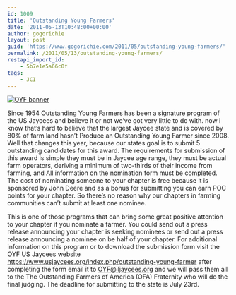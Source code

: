 ```yaml
---
id: 1009
title: 'Outstanding Young Farmers'
date: '2011-05-13T10:48:00+00:00'
author: gogorichie
layout: post
guid: 'https://www.gogorichie.com/2011/05/outstanding-young-farmers/'
permalink: /2011/05/13/outstanding-young-farmers/
restapi_import_id:
    - 5b7e1e5a66c0f
tags:
    - JCI
---
```


[![OYF banner](https://iljaycees.org/wp-content/uploads/2011/05/image_thumb.png "OYF banner")](https://iljaycees.org/wp-content/uploads/2011/05/image.png)

Since 1954 Outstanding Young Farmers has been a signature program of the US Jaycees and believe it or not we’ve got very little to do with. now i know that’s hard to believe that the largest Jaycee state and is covered by 80% of farm land hasn’t Produce an Outstanding Young Farmer since 2008. Well that changes this year, because our states goal is to submit 5 outstanding candidates for this award. The requirements for submission of this award is simple they must be in Jaycee age range, they must be actual farm operators, deriving a minimum of two-thirds of their income from farming, and All information on the nomination form must be completed. The cost of nominating someone to your chapter is free because it is sponsored by John Deere and as a bonus for submitting you can earn POC points for your chapter. So there’s no reason why our chapters in farming communities can’t submit at least one nominee.

This is one of those programs that can bring some great positive attention to your chapter if you nominate a farmer. You could send out a press release announcing your chapter is seeking nominees or send out a press release announcing a nominee on be half of your chapter. For additional information on this program or to download the submission form visit the OYF US Jaycees website <https://www.usjaycees.org/index.php/outstanding-young-farmer> after completing the form email it to <OYF@iljaycees.org> and we will pass them all to the The Outstanding Farmers of America (OFA) Fraternity who will do the final judging. The deadline for submitting to the state is July 23rd.